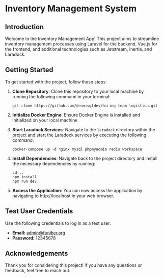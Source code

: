 # Inventory Management System

## Introduction

Welcome to the Inventory Management App! This project aims to streamline inventory management processes using Laravel for the backend, Vue.js for the frontend, and additional technologies such as Jetstream, Inertia, and Laradock.

## Getting Started

To get started with the project, follow these steps:

1. **Clone Repository**: Clone this repository to your local machine by running the following command in your terminal:

   ```
   git clone https://github.com/dennisgldev/hiring-team-logistica.git
   ```

2. **Initialize Docker Engine**: Ensure Docker Engine is installed and initialized on your local machine.

3. **Start Laradock Services**: Navigate to the `laradock` directory within the project and start the Laradock services by executing the following command:

   ```
   docker-compose up -d nginx mysql phpmyadmin redis workspace
   ```

4. **Install Dependencies**: Navigate back to the project directory and install the necessary dependencies by running:

   ```
   cd ..
   npm install
   npm run dev
   ```

5. **Access the Application**: You can now access the application by navigating to http://localhost in your web browser.

## Test User Credentials

Use the following credentials to log in as a test user:

- **Email:** admin@funiber.org
- **Password:** 12345678

## Acknowledgements

Thank you for considering this project! If you have any questions or feedback, feel free to reach out.
